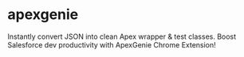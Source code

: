 # apexgenie
Instantly convert JSON into clean Apex wrapper &amp; test classes. Boost Salesforce dev productivity with ApexGenie Chrome Extension!

